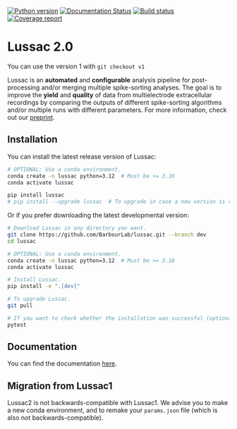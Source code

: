 [![Python version](https://img.shields.io/badge/python-3.10%20%7C%203.11%20%7C%203.12%20%7C%203.13-blue.svg)](https://img.shields.io/badge/python-3.10-blue.svg)
[![Documentation Status](https://readthedocs.org/projects/lussac/badge/?version=latest)](http://lussac.readthedocs.io/)
[![Build status](https://github.com/BarbourLab/lussac/actions/workflows/unit-tests-linux.yml/badge.svg)](https://github.com/BarbourLab/lussac/actions/workflows/unit-tests.yml)
[![Coverage report](https://codecov.io/gh/barbourlab/lussac/graphs/badge.svg)](https://app.codecov.io/github/barbourlab/lussac)

# Lussac 2.0

You can use the version 1 with `git checkout v1`

Lussac is an **automated** and **configurable** analysis pipeline for post-processing and/or merging multiple spike-sorting analyses.
The goal is to improve the **yield** and **quality** of data from multielectrode extracellular recordings by comparing the outputs of different spike-sorting algorithms and/or multiple runs with different parameters.
For more information, check out our [preprint](https://www.biorxiv.org/content/10.1101/2022.02.08.479192v2).


## Installation

You can install the latest release version of Lussac:

```bash
# OPTIONAL: Use a conda environment.
conda create -n lussac python=3.12  # Must be >= 3.10
conda activate lussac

pip install lussac
# pip install --upgrade lussac  # To upgrade in case a new version is released.
```

Or if you prefer downloading the latest developmental version:

```bash
# Download Lussac in any directory you want.
git clone https://github.com/BarbourLab/lussac.git --branch dev
cd lussac

# OPTIONAL: Use a conda environment.
conda create -n lussac python=3.12  # Must be >= 3.10
conda activate lussac

# Install Lussac.
pip install -e ".[dev]"

# To upgrade Lussac.
git pull

# If you want to check whether the installation was successful (optional)
pytest
```


## Documentation

You can find the documentation [here](https://lussac.readthedocs.io/).


## Migration from Lussac1

Lussac2 is not backwards-compatible with Lussac1.  We advise you to make a new conda environment, and to remake your `params.json` file (which is also not backwards-compatible).
